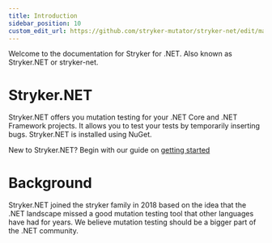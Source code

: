 ```yaml
---
title: Introduction
sidebar_position: 10
custom_edit_url: https://github.com/stryker-mutator/stryker-net/edit/master/docs/introduction.md
---
```


Welcome to the documentation for Stryker for .NET. Also known as Stryker.NET or stryker-net.

# Stryker.NET

Stryker.NET offers you mutation testing for your .NET Core and .NET Framework projects. It allows you to test your tests by temporarily inserting bugs. Stryker.NET is installed using NuGet.

New to Stryker.NET? Begin with our guide on [getting started](https://stryker-mutator.io/docs/stryker-net/Getting-started)

# Background

Stryker.NET joined the stryker family in 2018 based on the idea that the .NET landscape missed a good mutation testing tool that other languages have had for years. We believe mutation testing should be a bigger part of the .NET community.
